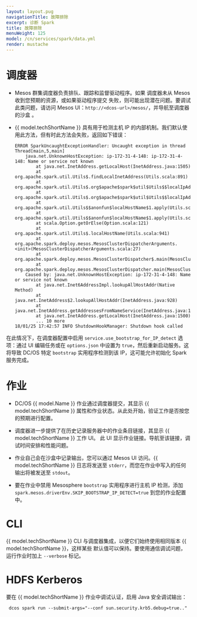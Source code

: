 ```yaml
---
layout: layout.pug
navigationTitle: 故障排除
excerpt: 诊断 Spark 
title: 故障排除
menuWeight: 125
model: /cn/services/spark/data.yml
render: mustache
---
```


# 调度器

* Mesos 群集调度器负责排队、跟踪和监督驱动程序。如果
 调度器未从 Mesos 收到您预期的资源，或如果驱动程序提交
 失败，则可能出现潜在问题。要调试此类问题，请访问 Mesos UI：`http://<dcos-url>/mesos/`，并导航至调度器的沙盒
 。

* {{ model.techShortName }} 具有用于检测主机 IP 的内部机制。我们默认使用此方法，但有时此方法会失败，返回如下错误：

    ```
    ERROR SparkUncaughtExceptionHandler: Uncaught exception in thread Thread[main,5,main]
        java.net.UnknownHostException: ip-172-31-4-148: ip-172-31-4-148: Name or service not known
            at java.net.InetAddress.getLocalHost(InetAddress.java:1505)
            at org.apache.spark.util.Utils$.findLocalInetAddress(Utils.scala:891)
            at org.apache.spark.util.Utils$.org$apache$spark$util$Utils$$localIpAddress$lzycompute(Utils.scala:884)
            at org.apache.spark.util.Utils$.org$apache$spark$util$Utils$$localIpAddress(Utils.scala:884)
            at org.apache.spark.util.Utils$$anonfun$localHostName$1.apply(Utils.scala:941)
            at org.apache.spark.util.Utils$$anonfun$localHostName$1.apply(Utils.scala:941)
            at scala.Option.getOrElse(Option.scala:121)
            at org.apache.spark.util.Utils$.localHostName(Utils.scala:941)
            at org.apache.spark.deploy.mesos.MesosClusterDispatcherArguments.<init>(MesosClusterDispatcherArguments.scala:27)
            at org.apache.spark.deploy.mesos.MesosClusterDispatcher$.main(MesosClusterDispatcher.scala:103)
            at org.apache.spark.deploy.mesos.MesosClusterDispatcher.main(MesosClusterDispatcher.scala)
        Caused by: java.net.UnknownHostException: ip-172-31-4-148: Name or service not known
            at java.net.Inet6AddressImpl.lookupAllHostAddr(Native Method)
            at java.net.InetAddress$2.lookupAllHostAddr(InetAddress.java:928)
            at java.net.InetAddress.getAddressesFromNameService(InetAddress.java:1323)
            at java.net.InetAddress.getLocalHost(InetAddress.java:1500)
            ... 10 more
    18/01/25 17:42:57 INFO ShutdownHookManager: Shutdown hook called
    ```

 在此情况下，在调度器配置中启用 `service.use_bootstrap_for_IP_detect` 选项：通过 UI
 编辑任务或在 `options.json` 中设置为 `true`，然后重新启动服务。这将导致 DC/OS 特定
 `bootstrap` 实用程序检测到该 IP，这可能允许初始化 Spark 服务完成。

# 作业

* DC/OS {{ model.Name }} 作业通过调度器提交，其显示 {{ model.techShortName }} 属性和作业状态。从此处开始，验证工作是否按您的预期进行配置。

* 调度器进一步提供了在历史记录服务器中的作业条目链接，其显示 {{ model.techShortName }} 工作 UI。
 此 UI 显示作业链接。导航至该链接，调试时间安排和性能问题。

* 作业自己会在沙盒中记录输出，您可以通过 Mesos UI 访问。{{ model.techShortName }} 日志将发送至 `stderr`，而您在作业中写入的任何输出将被发送至 `stdout`。

* 要在作业中禁用 Mesosphere `bootstrap` 实用程序进行主机 IP 检测，添加
 `spark.mesos.driverEnv.SKIP_BOOTSTRAP_IP_DETECT=true` 到您的作业配置中。

# CLI

{{ model.techShortName }} CLI 与调度器集成，以便它们始终使用相同版本 {{ model.techShortName }}，这样某些
默认值可以保持。要使用通信调试问题，运行作业时加上 `--verbose` 标记。

# HDFS Kerberos

要在 {{ model.techShortName }} 作业中调试认证，启用 Java 安全调试输出：
```
 dcos spark run --submit-args="--conf sun.security.krb5.debug=true.." 
```
